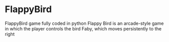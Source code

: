 # FlappyBird
FlappyBird game fully coded in python Flappy Bird is an arcade-style game in which the player controls the bird Faby, which moves persistently to the right
